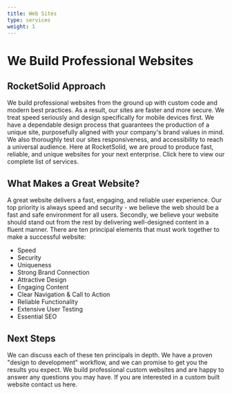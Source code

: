 ```yaml
---
title: Web Sites
type: services
weight: 1
---
```


# We Build Professional Websites

## RocketSolid Approach

We build professional websites from the ground up with custom code and modern best practices. As a result, our sites are faster and more secure. We treat speed seriously and design specifically for mobile devices first. We have a dependable design process that guarantees the production of a unique site, purposefully aligned with your company's brand values in mind. We also thoroughly test our sites responsiveness, and accessibility to reach a universal audience. Here at RocketSolid, we are proud to produce fast, reliable, and unique websites for your next enterprise. Click here to view our complete list of services.

## What Makes a Great Website?

A great website delivers a fast, engaging, and reliable user experience. Our top priority is always speed and security - we believe the web should be a fast and safe environment for all users. Secondly, we believe your website should stand out from the rest by delivering well-designed content in a fluent manner. There are ten principal elements that must work together to make a successful website:

- Speed
- Security
- Uniqueness
- Strong Brand Connection
- Attractive Design
- Engaging Content
- Clear Navigation & Call to Action
- Reliable Functionality
- Extensive User Testing
- Essential SEO

## Next Steps

We can discuss each of these ten principals in depth. We have a proven "design to development" workflow, and we can promise to get you the results you expect. We build professional custom websites and are happy to answer any questions you may have. If you are interested in a custom built website contact us here.
